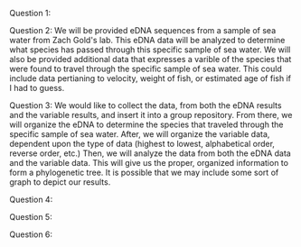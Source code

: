 Question 1: 

Question 2: We will be provided eDNA sequences from a sample of sea water from Zach Gold's lab. This eDNA data will be analyzed to determine what species
 has passed through this specific sample of sea water. 
 We will also be provided additional data that expresses a varible of the species that were found to travel through the specific sample of sea water. This could 
include data pertianing to velocity, weight of fish, or estimated age of fish if I had to guess.

Question 3: We would like to collect the data, from both the eDNA results and the variable results, and insert it into a group repository.
	    From there, we will organize the eDNA to determine the species that traveled through the specific sample of sea water. After, we will organize the
 variable data, dependent upon the type of data (highest to lowest, alphabetical order, reverse order, etc.)
	    Then, we will analyze the data from both the eDNA data and the variable data. This will give us the proper, organized information to form a
 phylogenetic tree.
	    It is possible that we may include some sort of graph to depict our results.
	
Question 4:

Question 5:

Question 6:
